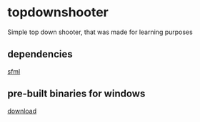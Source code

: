 # topdownshooter
Simple top down shooter, that was made for learning purposes

## dependencies
<a href="https://github.com/SFML/SFML">sfml</a>

## pre-built binaries for windows
<a href="https://drive.google.com/uc?export=download&id=1cIlTjxKzATcSpuBJQgCGMTAh9KNhhSq8">download</a>
